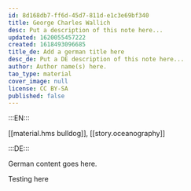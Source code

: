 ```yaml
---
id: 8d168db7-ff6d-45d7-811d-e1c3e69bf340
title: George Charles Wallich
desc: Put a description of this note here...
updated: 1620055457222
created: 1618493096685
title_de: Add a german title here
desc_de: Put a DE description of this note here...
author: Author name(s) here.
tao_type: material
cover_image: null
license: CC BY-SA
published: false
---
```


:::EN:::

[[material.hms bulldog]], [[story.oceanography]]

:::DE:::

German content goes here.

Testing here
